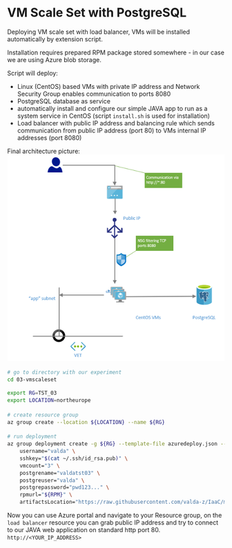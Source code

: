 # VM Scale Set with PostgreSQL

Deploying VM scale set with load balancer, VMs will be installed automatically by extension script. 

Installation requires prepared RPM package stored somewhere - in our case we are using Azure blob storage.

Script will deploy:

* Linux (CentOS) based VMs with private IP address and Network Security Group enables communication to ports 8080 
* PostgreSQL database as service
* automatically install and configure our simple JAVA app to run as a system service in CentOS (script `install.sh` is used for installation)
* Load balancer with public IP address and balancing rule which sends communication from public IP address (port 80) to VMs internal IP addresses (port 8080)

Final architecture picture:
![](arch.png)

```bash
# go to directory with our experiment
cd 03-vmscaleset
```

```bash
export RG=TST_03
export LOCATION=northeurope

# create resource group
az group create --location ${LOCATION} --name ${RG}

# run deployment
az group deployment create -g ${RG} --template-file azuredeploy.json --parameters \
    username="valda" \
    sshkey="$(cat ~/.ssh/id_rsa.pub)" \
    vmcount="3" \
    postgrename="valdatst03" \
    postgreuser="valda" \
    postgrepassword="pwd123..." \
    rpmurl="${RPM}" \
    artifactsLocation="https://raw.githubusercontent.com/valda-z/IaaC/master/03-vmscaleset/install.sh"

```

Now you can use Azure portal and navigate to your Resource group, on the `load balancer` resource you can grab public IP address and try to connect to our JAVA web application on standard http port 80.
`http://<YOUR_IP_ADDRESS>`